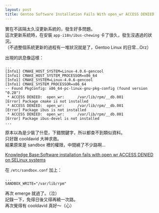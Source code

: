 ```yaml
---
layout: post
title: Gentoo Software Installation Fails With open_wr ACCESS DENIED
---
```

實在不該隔太久沒更新系統的，發生好多問題。  
這次更新系統時，在安裝 `app-i18n/ibus-chewing` 卡了很久，發生沒遇過的狀況。  
（不過整個系統更新的過程有一堆狀況就是了，Gentoo Linux 的日常...Orz）  

出現的訊息像這樣：  

```
...
[Info1] CMAKE_HOST_SYSTEM=Linux-4.0.6-gencool
[Info1] CMAKE_HOST_SYSTEM_PROCESSOR=x86_64
[Info1] CMAKE_SYSTEM=Linux-4.0.6-gencool
[Info1] CMAKE_SYSTEM_PROCESSOR=x86_64
-- Found PkgConfig: x86_64-pc-linux-gnu-pkg-config (found version "0.28")
 * ACCESS DENIED:  open_wr:      /var/lib/rpm/__db.001
[Error] Package cmake is not installed
 * ACCESS DENIED:  open_wr:      /var/lib/rpm/__db.001
[Error] Package ibus is not installed
 * ACCESS DENIED:  open_wr:      /var/lib/rpm/__db.001
[Error] Package ibus-devel is not installed
...
```

原本以為是少裝了什麼，下錯關鍵字，所以都查不到類似資料。  
只好跟 cooldavid 大神求救。  
結果原來是 sandbox 裡的權限，中間繞了不少路啊...  

[Knowledge Base:Software installation fails with open wr ACCESS DENIED on SELinux systems](https://wiki.gentoo.org/wiki/Knowledge_Base:Software_installation_fails_with_open_wr_ACCESS_DENIED_on_SELinux_systems)  

在 `/etc/sandbox.conf` 加上：  

```
...
SANDBOX_WRITE="/var/lib/rpm"
```

再次 emerge 就過了。（泣）  
記錄一下，免得日後又得再繞一次路。  
再次覺得有 cooldavid 真好～（心）  
